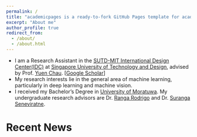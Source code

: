 ```yaml
---
permalink: /
title: "academicpages is a ready-to-fork GitHub Pages template for academic personal websites"
excerpt: "About me"
author_profile: true
redirect_from: 
  - /about/
  - /about.html
---
```


* I am a Research Assistant in the [SUTD-MIT International Design Center(IDC)](https://idc.sutd.edu.sg/) at [Singapore University of Technology and Design](https://sutd.edu.sg/), advised by Prof. [Yuen Chau](https://people.sutd.edu.sg/~yuenchau/). [[Google Scholar](https://scholar.google.com/citations?user=7VLbLUMAAAAJ&hl=en)]
* My research interests lie in the general area of machine learning, particularly in deep learning and machine vision.
* I received my Bachelor’s Degree in [University of Moratuwa](https://www.mrt.ac.lk/web/). My undergraduate research advisors are Dr. [Ranga Rodrigo](http://www.ent.mrt.ac.lk/~ranga/index.php) and Dr. [Suranga Seneviratne](https://www.suranga.me/).



# Recent News
